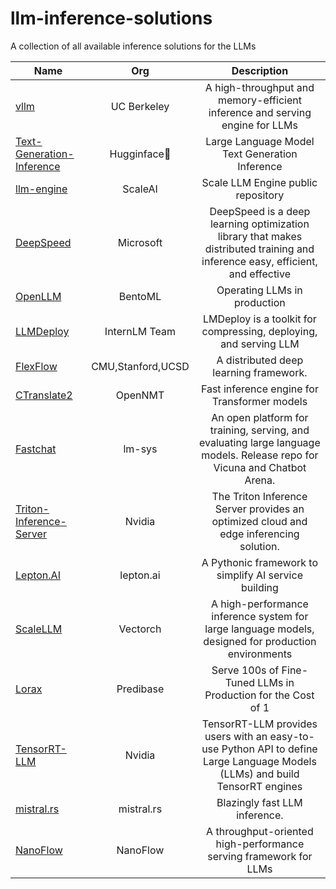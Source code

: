 # llm-inference-solutions
A collection of all available inference solutions for the LLMs

| Name  | Org  | Description | 
| ------------- |:-------------:| :-------------:|
|   [vllm](https://github.com/vllm-project/vllm)    |  UC Berkeley    |  A high-throughput and memory-efficient inference and serving engine for LLMs
| [Text-Generation-Inference](https://github.com/huggingface/text-generation-inference)      | Hugginface🤗     |Large Language Model Text Generation Inference
| [llm-engine](https://github.com/scaleapi/llm-engine)      | ScaleAI     |Scale LLM Engine public repository
| [DeepSpeed](https://github.com/microsoft/DeepSpeed) | Microsoft | DeepSpeed is a deep learning optimization library that makes distributed training and inference easy, efficient, and effective
| [OpenLLM](https://github.com/bentoml/OpenLLM) | BentoML | Operating LLMs in production
| [LLMDeploy](https://github.com/InternLM/lmdeploy) | InternLM Team | LMDeploy is a toolkit for compressing, deploying, and serving LLM
| [FlexFlow](https://github.com/flexflow/FlexFlow) | CMU,Stanford,UCSD | A distributed deep learning framework.
| [CTranslate2](https://github.com/OpenNMT/CTranslate2) | OpenNMT | Fast inference engine for Transformer models
| [Fastchat](https://github.com/lm-sys/FastChat) | lm-sys | An open platform for training, serving, and evaluating large language models. Release repo for Vicuna and Chatbot Arena.
| [Triton-Inference-Server](https://github.com/triton-inference-server/server) | Nvidia | The Triton Inference Server provides an optimized cloud and edge inferencing solution.
| [Lepton.AI](https://github.com/leptonai/leptonai) | lepton.ai|A Pythonic framework to simplify AI service building
| [ScaleLLM](https://github.com/vectorch-ai/ScaleLLM) | Vectorch | A high-performance inference system for large language models, designed for production environments
| [Lorax](https://predibase.com/blog/lorax-the-open-source-framework-for-serving-100s-of-fine-tuned-llms-in) | Predibase | Serve 100s of Fine-Tuned LLMs in Production for the Cost of 1
| [TensorRT-LLM](https://github.com/NVIDIA/TensorRT-LLM) | Nvidia | TensorRT-LLM provides users with an easy-to-use Python API to define Large Language Models (LLMs) and build TensorRT engines
| [mistral.rs](https://github.com/EricLBuehler/mistral.rs) | mistral.rs|  Blazingly fast LLM inference.
| [NanoFlow](https://github.com/efeslab/Nanoflow) | NanoFlow | A throughput-oriented high-performance serving framework for LLMs



